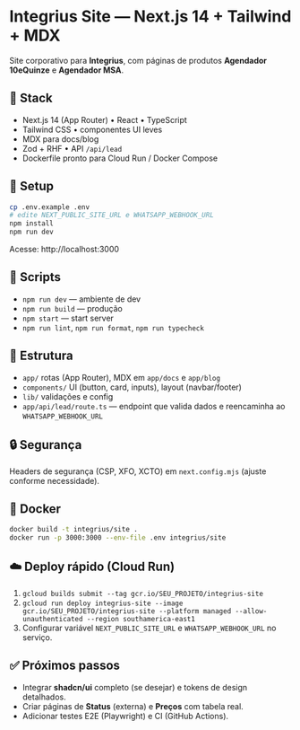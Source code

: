 # Integrius Site — Next.js 14 + Tailwind + MDX

Site corporativo para **Integrius**, com páginas de produtos **Agendador 10eQuinze** e **Agendador MSA**.

## 🚀 Stack

- Next.js 14 (App Router) • React • TypeScript
- Tailwind CSS • componentes UI leves
- MDX para docs/blog
- Zod + RHF • API `/api/lead`
- Dockerfile pronto para Cloud Run / Docker Compose

## 🔧 Setup

```bash
cp .env.example .env
# edite NEXT_PUBLIC_SITE_URL e WHATSAPP_WEBHOOK_URL
npm install
npm run dev
```

Acesse: http://localhost:3000

## 🧪 Scripts

- `npm run dev` — ambiente de dev
- `npm run build` — produção
- `npm start` — start server
- `npm run lint`, `npm run format`, `npm run typecheck`

## 🧩 Estrutura

- `app/` rotas (App Router), MDX em `app/docs` e `app/blog`
- `components/` UI (button, card, inputs), layout (navbar/footer)
- `lib/` validações e config
- `app/api/lead/route.ts` — endpoint que valida dados e reencaminha ao `WHATSAPP_WEBHOOK_URL`

## 🔒 Segurança

Headers de segurança (CSP, XFO, XCTO) em `next.config.mjs` (ajuste conforme necessidade).

## 🐳 Docker

```bash
docker build -t integrius/site .
docker run -p 3000:3000 --env-file .env integrius/site
```

## ☁️ Deploy rápido (Cloud Run)

1. `gcloud builds submit --tag gcr.io/SEU_PROJETO/integrius-site`
2. `gcloud run deploy integrius-site --image gcr.io/SEU_PROJETO/integrius-site --platform managed --allow-unauthenticated --region southamerica-east1`
3. Configurar variável `NEXT_PUBLIC_SITE_URL` e `WHATSAPP_WEBHOOK_URL` no serviço.

## ✅ Próximos passos

- Integrar **shadcn/ui** completo (se desejar) e tokens de design detalhados.
- Criar páginas de **Status** (externa) e **Preços** com tabela real.
- Adicionar testes E2E (Playwright) e CI (GitHub Actions).
